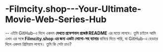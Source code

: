 # -Filmcity.shop---Your-Ultimate-Movie-Web-Series-Hub
--  এইটা GitHub-এ দিলে একদম **দেখতে প্রফেশনাল প্রজেক্ট README** এর মতো লাগবে।   তুমি চাইলে আমি এখন এর সঙ্গে **Filmcity.shop এর জন্য একটা লোগো-সহ ব্যানার** বানিয়ে দিতে পারি, যা GitHub-এ হেডারে দিলে একদম প্রিমিয়াম লাগবে।    তুমি কি সেটা চাও?
